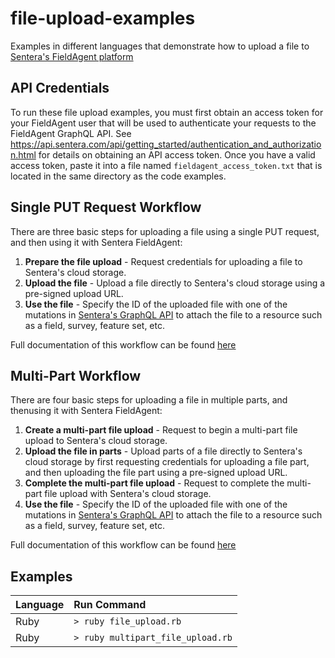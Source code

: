 # file-upload-examples
Examples in different languages that demonstrate how to upload a file to [Sentera's FieldAgent platform](https://sentera.com/fieldagent-platform/)

## API Credentials
To run these file upload examples, you must first obtain an access token for your FieldAgent user that will be used to authenticate your requests to the FieldAgent GraphQL API. See https://api.sentera.com/api/getting_started/authentication_and_authorization.html for details on obtaining an API access token. Once you have a valid access token, paste it into a file named `fieldagent_access_token.txt` that is located in the same directory as the code examples.

## Single PUT Request Workflow
There are three basic steps for uploading a file using a single PUT request, and then using it with Sentera FieldAgent:

1. **Prepare the file upload** - Request credentials for uploading a file to Sentera's cloud storage.
2. **Upload the file** - Upload a file directly to Sentera's cloud storage using a pre-signed upload URL.
3. **Use the file** - Specify the ID of the uploaded file with one of the mutations in [Sentera's GraphQL API](https://api.sentera.com/api/docs/mutation.doc.html) to attach the file to a resource such as a field, survey, feature set, etc.

Full documentation of this workflow can be found [here](https://api.sentera.com/api/getting_started/uploading_files.html)

## Multi-Part Workflow
There are four basic steps for uploading a file in multiple parts, and thenusing it with Sentera FieldAgent:

1. **Create a multi-part file upload** - Request to begin a multi-part file upload to Sentera's cloud storage.
2. **Upload the file in parts** - Upload parts of a file directly to Sentera's cloud storage by first requesting credentials for uploading a file part, and then uploading the file part using a pre-signed upload URL.
3. **Complete the multi-part file upload** - Request to complete the multi-part file upload with Sentera's cloud storage.
4. **Use the file** - Specify the ID of the uploaded file with one of the mutations in [Sentera's GraphQL API](https://api.sentera.com/api/docs/mutation.doc.html) to attach the file to a resource such as a field, survey, feature set, etc.

Full documentation of this workflow can be found [here](https://api.sentera.com/api/getting_started/uploading_files.html)

## Examples
| Language | Run Command                       |
| :------- | :---------------------------------|
| Ruby     | `> ruby file_upload.rb`           |
| Ruby     | `> ruby multipart_file_upload.rb` |
